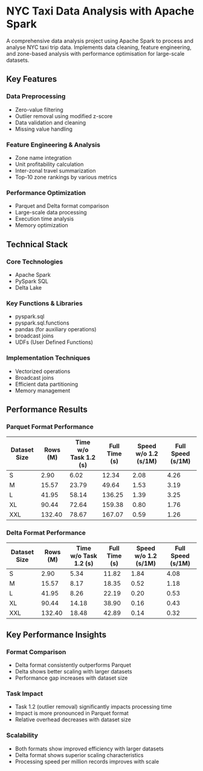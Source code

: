# NYC Taxi Data Analysis with Apache Spark

A comprehensive data analysis project using Apache Spark to process and analyse NYC taxi trip data. Implements data cleaning, feature engineering, and zone-based analysis with performance optimisation for large-scale datasets.

## Key Features
### Data Preprocessing
- Zero-value filtering
- Outlier removal using modified z-score
- Data validation and cleaning
- Missing value handling

### Feature Engineering & Analysis
- Zone name integration
- Unit profitability calculation
- Inter-zonal travel summarization
- Top-10 zone rankings by various metrics

### Performance Optimization
- Parquet and Delta format comparison
- Large-scale data processing
- Execution time analysis
- Memory optimization

## Technical Stack
### Core Technologies
- Apache Spark
- PySpark SQL
- Delta Lake

### Key Functions & Libraries
- pyspark.sql
- pyspark.sql.functions
- pandas (for auxiliary operations)
- broadcast joins
- UDFs (User Defined Functions)

### Implementation Techniques
- Vectorized operations
- Broadcast joins
- Efficient data partitioning
- Memory management

## Performance Results
### Parquet Format Performance
| Dataset Size | Rows (M) | Time w/o Task 1.2 (s) | Full Time (s) | Speed w/o 1.2 (s/1M) | Full Speed (s/1M) |
|--------------|----------|----------------------|---------------|---------------------|-----------------|
| S            | 2.90     | 6.02                | 12.34         | 2.08               | 4.26           |
| M            | 15.57    | 23.79               | 49.64         | 1.53               | 3.19           |
| L            | 41.95    | 58.14               | 136.25        | 1.39               | 3.25           |
| XL           | 90.44    | 72.64               | 159.38        | 0.80               | 1.76           |
| XXL          | 132.40   | 78.67               | 167.07        | 0.59               | 1.26           |

### Delta Format Performance
| Dataset Size | Rows (M) | Time w/o Task 1.2 (s) | Full Time (s) | Speed w/o 1.2 (s/1M) | Full Speed (s/1M) |
|--------------|----------|----------------------|---------------|---------------------|-----------------|
| S            | 2.90     | 5.34                | 11.82         | 1.84               | 4.08           |
| M            | 15.57    | 8.17                | 18.35         | 0.52               | 1.18           |
| L            | 41.95    | 8.26                | 22.19         | 0.20               | 0.53           |
| XL           | 90.44    | 14.18               | 38.90         | 0.16               | 0.43           |
| XXL          | 132.40   | 18.48               | 42.89         | 0.14               | 0.32           |

## Key Performance Insights
### Format Comparison
- Delta format consistently outperforms Parquet
- Delta shows better scaling with larger datasets
- Performance gap increases with dataset size

### Task Impact
- Task 1.2 (outlier removal) significantly impacts processing time
- Impact is more pronounced in Parquet format
- Relative overhead decreases with dataset size

### Scalability
- Both formats show improved efficiency with larger datasets
- Delta format shows superior scaling characteristics
- Processing speed per million records improves with scale
